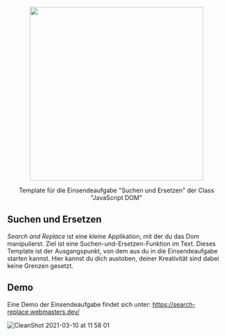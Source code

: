 <p align="center"><a href="https://www.webmasters-fernakademie.de"><img src="https://www.webmasters-fernakademie.de/images/wfa_img/logo-wfa.png?1571290125" width="400"></a></p>
<p align="center">
Template für die Einsendeaufgabe "Suchen und Ersetzen" der Class "JavaScript DOM"
</p>

## Suchen und Ersetzen
*Search and Replace* ist eine kleine Applikation, mit der du das Dom manipulierst. Ziel ist eine Suchen-und-Ersetzen-Funktion im Text. Dieses Template ist der Ausgangspunkt, von dem aus du in die Einsendeaufgabe starten kannst. Hier kannst du dich austoben, deiner Kreativität sind dabei keine Grenzen gesetzt.

## Demo

Eine Demo der Einsendeaufgabe findet sich unter: <a href="https://search-replace.webmasters.dev/">https://search-replace.webmasters.dev/</a>

![CleanShot 2021-03-10 at 11 58 01](https://user-images.githubusercontent.com/42392570/110621161-2d4e8780-819a-11eb-82b0-09ae3f748f87.gif)
